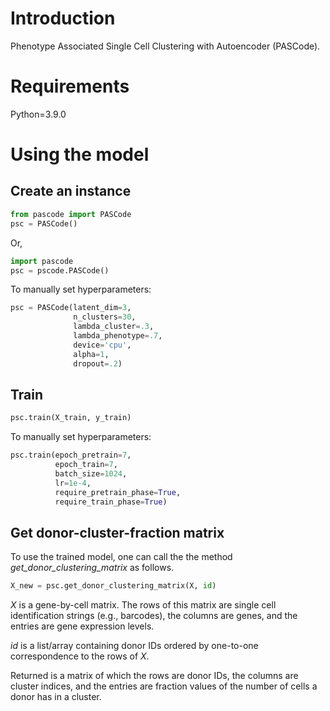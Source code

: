 # Introduction
Phenotype Associated Single Cell Clustering with Autoencoder (PASCode).

# Requirements
Python=3.9.0

# Using the model
## Create an instance

```python
from pascode import PASCode
psc = PASCode()
```
Or,
```python
import pascode
psc = pscode.PASCode()
```

To manually set hyperparameters:
```python
psc = PASCode(latent_dim=3, 
              n_clusters=30, 
              lambda_cluster=.3, 
              lambda_phenotype=.7, 
              device='cpu', 
              alpha=1,
              dropout=.2)
```


## Train
```python
psc.train(X_train, y_train)
```
To manually set hyperparameters:
```python
psc.train(epoch_pretrain=7,
          epoch_train=7,                
          batch_size=1024,
          lr=1e-4,
          require_pretrain_phase=True,
          require_train_phase=True)
```     

## Get donor-cluster-fraction matrix
To use the trained model, one can call the the method _get_donor_clustering_matrix_ as follows. 

```python
X_new = psc.get_donor_clustering_matrix(X, id)
```

$X$ is a gene-by-cell matrix. The rows of this matrix are single cell identification strings (e.g., barcodes), the columns are genes, and the entries are gene expression levels.

$id$ is a list/array containing donor IDs ordered by one-to-one correspondence to the rows of $X$.

Returned is a matrix of which the rows are donor IDs, the columns are cluster indices, and the entries are fraction values of the number of cells a donor has in a cluster. 
